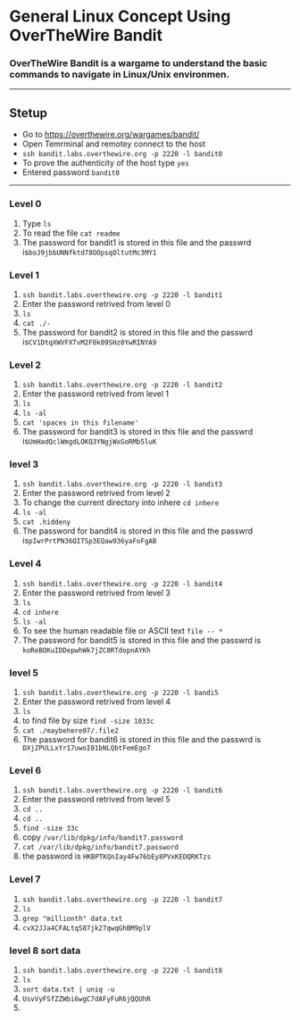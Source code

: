 # **General Linux Concept Using OverTheWire Bandit**

### OverTheWire Bandit is a wargame to understand the basic commands to navigate in Linux/Unix environmen.

-------

## Stetup

* Go to https://overthewire.org/wargames/bandit/
* Open Temrminal and remotey connect to the host
* ``` ssh bandit.labs.overthewire.org -p 2220 -l bandit0 ```
* To prove the authenticity of the host type ```yes```
* Entered password ```bandit0```

-----------
### Level 0
1. Type ```ls``` 
2. To read the file ```cat readme```
3. The password for bandit1 is stored in this file and the passwrd is```boJ9jbbUNNfktd78OOpsqOltutMc3MY1```


### Level 1
1. ``` ssh bandit.labs.overthewire.org -p 2220 -l bandit1 ```
2. Enter the password retrived from level 0 
3. ```ls```
4. ```cat ./-```
5. The password for bandit2 is stored in this file and the passwrd is```CV1DtqXWVFXTvM2F0k09SHz0YwRINYA9```


### Level 2 
1. ``` ssh bandit.labs.overthewire.org -p 2220 -l bandit2 ```
2. Enter the password retrived from level 1
3. ```ls```
4. ```ls -al```
5. ```cat 'spaces in this filename' ```
6. The password for bandit3 is stored in this file and the passwrd is```UmHadQclWmgdLOKQ3YNgjWxGoRMb5luK```


### level 3
1.  ``` ssh bandit.labs.overthewire.org -p 2220 -l bandit3 ```
2. Enter the password retrived from level 2
3. To change the current directory into inhere ```cd inhere```
4. ```ls -al```
5. ```cat .hiddeny```
6. The password for bandit4 is stored in this file and the passwrd is```pIwrPrtPN36QITSp3EQaw936yaFoFgAB```


### Level 4 
1.  ``` ssh bandit.labs.overthewire.org -p 2220 -l bandit4 ```
2. Enter the password retrived from level 3
3. ```ls```
4. ```cd inhere```
5. ```ls -al```
6. To see the human readable file or ASCII text ```file -- *```
7. The password for bandit5 is stored in this file and the passwrd is ```koReBOKuIDDepwhWk7jZC0RTdopnAYKh```


### level 5
1. ``` ssh bandit.labs.overthewire.org -p 2220 -l bandi5 ```
2.  Enter the password retrived from level 4
3. ```ls```
4. to find file by size ```find -size 1033c```
5. ```cat ./maybehere07/.file2```
6.  The password for bandit6 is stored in this file and the passwrd is ``` DXjZPULLxYr17uwoI01bNLQbtFemEgo7```


### Level 6
1. ``` ssh bandit.labs.overthewire.org -p 2220 -l bandit6 ```
2. Enter the password retrived from level 5
3. ```cd ..```
4. ```cd ..```
5. ```find -size 33c```
6. copy ```/var/lib/dpkg/info/bandit7.password```
7. ```cat /var/lib/dpkg/info/bandit7.password```
8. the password is ```HKBPTKQnIay4Fw76bEy8PVxKEDQRKTzs```


### Level 7 
1. ``` ssh bandit.labs.overthewire.org -p 2220 -l bandit7 ```
2. ```ls```
3. ```grep "millionth" data.txt```
4. ```cvX2JJa4CFALtqS87jk27qwqGhBM9plV```


### level 8 sort data
1. ``` ssh bandit.labs.overthewire.org -p 2220 -l bandit8 ```
2. ```ls ```
3. ```sort data.txt | uniq -u ```
4. ``` UsvVyFSfZZWbi6wgC7dAFyFuR6jQQUhR ```
5. 







